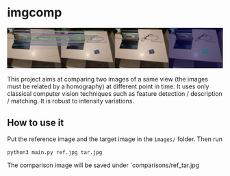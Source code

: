 # imgcomp

![plot](comparisons/ref_tar.jpg)

This project aims at comparing two images of a same view (the images must be related by a homography) at different point in time. It uses only classical computer vision techniques such as feature detection / description / matching. It is robust to intensity variations.

## How to use it

Put the reference image and the target image in the `images/` folder. Then run

    python3 main.py ref.jpg tar.jpg
    
The comparison image will be saved under `comparisons/ref_tar.jpg
